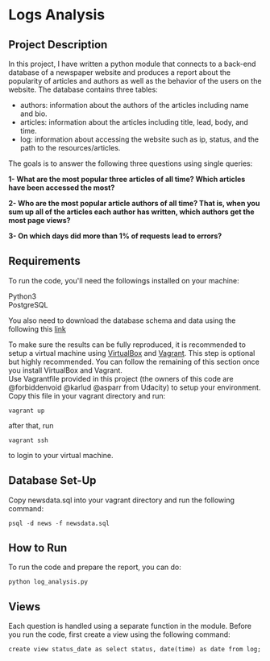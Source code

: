 # Logs Analysis

## Project Description
In this project, I have written a python module that connects to a back-end database of a newspaper website and produces a report about the popularity of articles and authors as well as the behavior of the users on the website. The database contains three tables:
- authors: information about the authors of the articles including name and bio.
- articles: information about the articles including title, lead, body, and time.
- log: information about accessing the website such as ip, status, and the path to the resources/articles.    

The goals is to answer the following three questions using single queries:

**1- What are the most popular three articles of all time? Which articles have been accessed the most?**  

**2- Who are the most popular article authors of all time? That is, when you sum up all of the articles each author has written, which authors get the most page views?**
  
**3- On which days did more than 1% of requests lead to errors?**

## Requirements
To run the code, you'll need the followings installed on your machine:  

Python3  
PostgreSQL

You also need to download the database schema and data using the following this [link](https://d17h27t6h515a5.cloudfront.net/topher/2016/August/57b5f748_newsdata/newsdata.zip)

To make sure the results can be fully reproduced, it is recommended to setup a virtual machine using [VirtualBox](https://www.vagrantup.com/) and [Vagrant](https://www.virtualbox.org/wiki/). This step is optional but highly recommended. You can follow the remaining of this section once you install   VirtualBox and Vagrant.  
Use Vagrantfile provided in this project (the owners of this code are @forbiddenvoid @karlud @asparr from Udacity) to setup your environment. Copy this file in your vagrant directory and run:

    vagrant up 

after that, run 

    vagrant ssh 

to login to your virtual machine.

## Database Set-Up
Copy newsdata.sql into your vagrant directory and run the following command:

    psql -d news -f newsdata.sql

## How to Run
To run the code and prepare the report, you can do:

    python log_analysis.py

## Views
Each question is handled using a separate function in the module. Before you run the code, first create a view using the following command:

    create view status_date as select status, date(time) as date from log;



